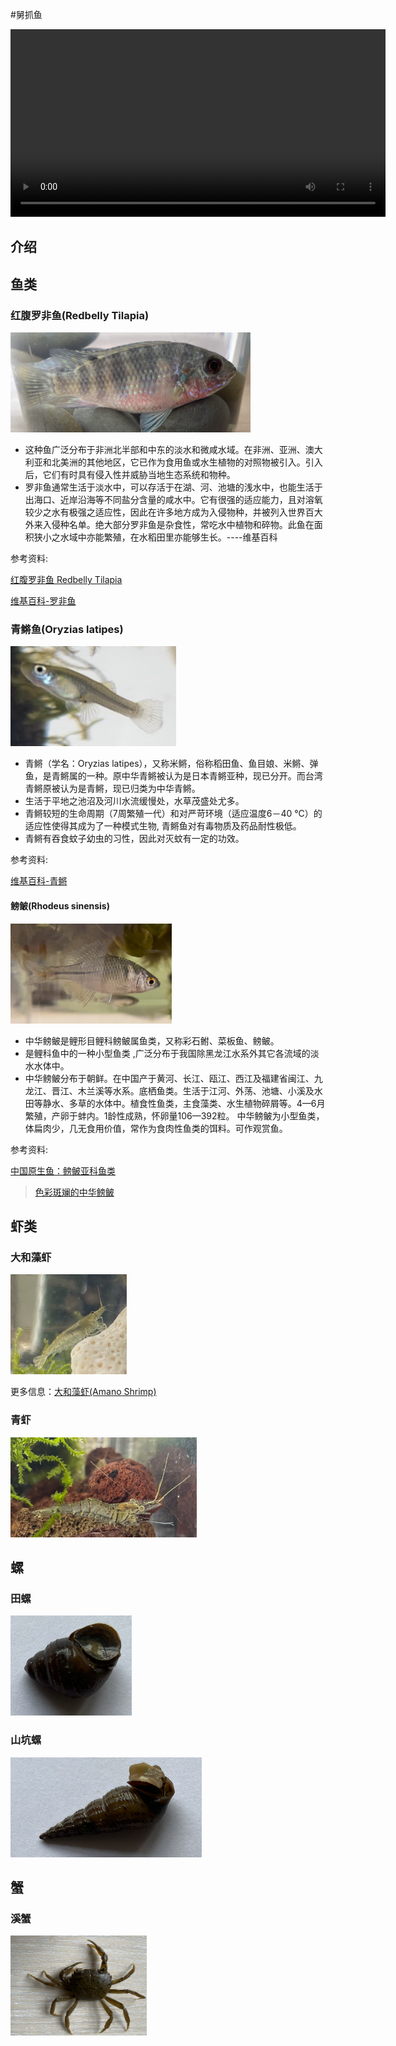 
#舅抓鱼

<!--![fishs_swimming](./fishs_swimming.MOV)-->

<video width="600" controls>
  <source src="fishs_swimming.MOV" type="video/mp4">
</video>

## 介绍

## 鱼类

### 红腹罗非鱼(Redbelly Tilapia)
<img src="./红腹罗非鱼(Redbelly Tilapia)-外来鱼-超强适应能力.png" alt="红腹罗非鱼" height="160"/>

<!--![红腹罗非鱼](./红腹罗非鱼(Redbelly Tilapia)-外来鱼-超强适应能力.png)-->

- 这种鱼广泛分布于非洲北半部和中东的淡水和微咸水域。在非洲、亚洲、澳大利亚和北美洲的其他地区，它已作为食用鱼或水生植物的对照物被引入。引入后，它们有时具有侵入性并威胁当地生态系统和物种。
- 罗非鱼通常生活于淡水中，可以存活于在湖、河、池塘的浅水中，也能生活于出海口、近岸沿海等不同盐分含量的咸水中。它有很强的适应能力，且对溶氧较少之水有极强之适应性，因此在许多地方成为入侵物种，并被列入世界百大外来入侵种名单。绝大部分罗非鱼是杂食性，常吃水中植物和碎物。此鱼在面积狭小之水域中亦能繁殖，在水稻田里亦能够生长。----维基百科

参考资料:
>
[红腹罗非鱼 Redbelly Tilapia](https://academic-accelerator.com/encyclopedia/zh-cn/redbelly-tilapia)
>
[维基百科-罗非鱼](https://zh.wikipedia.org/wiki/%E7%BD%97%E9%9D%9E%E9%B1%BC)

### 青鳉鱼(Oryzias latipes)
<img src="./青鳉鱼(Oryzias latipes)-国际医学用鱼.png" alt="青鳉鱼" height="160"/>
<!--![青鳉鱼](./青鳉鱼(Oryzias latipes)-国际医学用鱼.png)-->

- 青鳉（学名：Oryzias latipes），又称米鳉，俗称稻田鱼、鱼目娘、米鳉、弹鱼，是青鳉属的一种。原中华青鳉被认为是日本青鳉亚种，现已分开。而台湾青鳉原被认为是青鳉，现已归类为中华青鳉。
- 生活于平地之池沼及河川水流缓慢处，水草茂盛处尤多。
- 青鳉较短的生命周期（7周繁殖一代）和对严苛环境（适应温度6－40 °C）的适应性使得其成为了一种模式生物, 青鳉鱼对有毒物质及药品耐性极低。
- 青鳉有吞食蚊子幼虫的习性，因此对灭蚊有一定的功效。

参考资料:
>
[维基百科-青鳉](https://zh.wikipedia.org/zh-hans/%E9%9D%92%E9%B1%82)

#### 鳑鲏(Rhodeus sinensis)

<img src="./中华鳑鲏(Rhodeus sinensis)-鳑鲏亚科-溪中精灵“鳑鲏”.png" alt="鳑鲏" height="160"/>

<!--![鳑鲏](./中华鳑鲏(Rhodeus sinensis)-鳑鲏亚科-溪中精灵“鳑鲏”.png)-->

- 中华鳑鲏是鲤形目鲤科鳑鲏属鱼类，又称彩石鲋、菜板鱼、鳑鲏。
- 是鲤科鱼中的一种小型鱼类 ,广泛分布于我国除黑龙江水系外其它各流域的淡水水体中。
- 中华鳑鲏分布于朝鲜。在中国产于黄河、长江、瓯江、西江及福建省闽江、九龙江、晋江、木兰溪等水系。底栖鱼类。生活于江河、外荡、池塘、小溪及水田等静水、多草的水体中。植食性鱼类，主食藻类、水生植物碎屑等。4—6月繁殖，产卵于蚌内。1龄性成熟，怀卵量106—392粒。
中华鳑鲏为小型鱼类，体扁肉少，几无食用价值，常作为食肉性鱼类的饵料。可作观赏鱼。

参考资料:
>
[中国原生鱼：鳑鲏亚科鱼类](https://blog.mcxiaoke.com/biology/fish/china-acheilognathinae-fishes.html)
>
>[色彩斑斓的中华鳑鲏](https://www.bilibili.com/read/cv19179016/)

## 虾类

### 大和藻虾
<img src="./大和藻虾.png" alt="大和藻虾" height="160"/>
<!--![大和藻虾](./大和藻虾.png)-->

更多信息：[大和藻虾(Amano Shrimp)](https://www.animal.photos/fish3/shrmp-amano.htm)

### 青虾
<img src="./长臂虾科-沼虾属-青虾or河虾.png" alt="青虾" height="160"/>
<!--![山坑螺](./长臂虾科-沼虾属-青虾or河虾.png)-->

## 螺

### 田螺
<img src="./田螺.png" alt="田螺" height="160"/>
<!--![田螺](./田螺.png)-->

### 山坑螺
<img src="./山坑螺.png" alt="山坑螺" height="160"/>
<!--![山坑螺](./山坑螺.png)-->


## 蟹

### 溪蟹
<img src="./溪蟹.png" alt="溪蟹" height="160"/>
<!--![溪蟹](./溪蟹.png)-->
